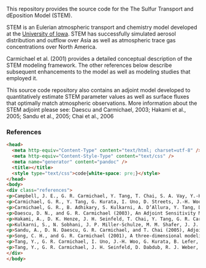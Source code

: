 This repository provides the source code for the The Sulfur Transport
and dEposition Model (STEM).

STEM is an Eulerian atmospheric transport and chemistry model
developed at
the
[University of Iowa](https://cgrer.uiowa.edu/projects/chemical-transport-model).
STEM has successfully simulated aerosol distribution and outflow over
Asia as well as atmospheric trace gas concentrations over North
America.

Carmichael et al. (2001) provides a detailed conceptual description of
the STEM modeling framework.  The other references below describe
subsequent enhancements to the model as well as modeling studies that
employed it.

This source code repository also contains an adjoint model developed
to quantitatively estimate STEM parameter values as well as surface
fluxes that optimally match atmospheric observations.  More
information about the STEM adjoint please see: Daescu and Carmichael,
2003; Hakami et al., 2005; Sandu et al., 2005; Chai et al., 2006

### References ###

```html
<head>
  <meta http-equiv="Content-Type" content="text/html; charset=utf-8" />
  <meta http-equiv="Content-Style-Type" content="text/css" />
  <meta name="generator" content="pandoc" />
  <title></title>
  <style type="text/css">code{white-space: pre;}</style>
</head>
<body>
<div class="references">
<p>Campbell, J. E., G. R. Carmichael, Y. Tang, T. Chai, S. A. Vay, Y.-H. Choi, G. W. Sachse, H. B. Singh, J. L. Schnoor, J. Woo, J. M. Vukovich, D. G. Streets, L. G. Huey, and C. O. Stanier (2007), Analysis of anthropogenic CO<span class="math"><em></em><sub>2</sub></span> signal in ICARTT using a regional chemical transport model and observed tracers, <em>Tellus B</em>, <em>59</em>(2), 199–210, doi:<a href="http://dx.doi.org/10.1111/j.1600-0889.2006.00239.x">10.1111/j.1600-0889.2006.00239.x</a>.</p>
<p>Carmichael, G. R., Y. Tang, G. Kurata, I. Uno, D. Streets, J.-H. Woo, H. Huang, J. Yienger, B. Lefer, R. Shetter, D. Blake, E. Atlas, A. Fried, E. Apel, F. Eisele, C. Cantrell, M. Avery, J. Barrick, G. Sachse, W. Brune, S. Sandholm, Y. Kondo, H. Singh, R. Talbot, A. Bandy, D. Thorton, A. Clarke, and B. Heikes (2003), Regional-scale chemical transport modeling in support of the analysis of observations obtained during the TRACE-P experiment, <em>Journal of Geophysical Research: Atmospheres</em>, <em>108</em>(D21), n/a–n/a, doi:<a href="http://dx.doi.org/10.1029/2002JD003117">10.1029/2002JD003117</a>.</p>
<p>Carmichael, G. R., B. Adhikary, S. Kulkarni, A. D’Allura, Y. Tang, D. Streets, Q. Zhang, T. C. Bond, V. Ramanathan, A. Jamroensan, and P. Marrapu (2009), Asian Aerosols: Current and Year 2030 Distributions and Implications to Human Health and Regional Climate Change, <em>Environmental Science &amp; Technology</em>, <em>43</em>(15), 5811–5817, doi:<a href="http://dx.doi.org/10.1021/es8036803">10.1021/es8036803</a>.</p>
<p>Daescu, D. N., and G. R. Carmichael (2003), An Adjoint Sensitivity Method for the Adaptive Location of the Observations in Air Quality Modeling, <em>Journal of the Atmospheric Sciences</em>, <em>60</em>(2), 434–450, doi:<a href="http://dx.doi.org/10.1175/1520-0469(2003)060&lt;0434:AASMFT&gt;2.0.CO;2">10.1175/1520-0469(2003)060&lt;0434:AASMFT&gt;2.0.CO;2</a>.</p>
<p>Hakami, A., D. K. Henze, J. H. Seinfeld, T. Chai, Y. Tang, G. R. Carmichael, and A. Sandu (2005), Adjoint inverse modeling of black carbon during the Asian Pacific Regional Aerosol Characterization Experiment, <em>Journal of Geophysical Research: Atmospheres</em>, <em>110</em>(D14), n/a–n/a, doi:<a href="http://dx.doi.org/10.1029/2004JD005671">10.1029/2004JD005671</a>.</p>
<p>Kulkarni, S., N. Sobhani, J. P. Miller-Schulze, M. M. Shafer, J. J. Schauer, P. A. Solomon, P. E. Saide, S. N. Spak, Y. F. Cheng, H. A. C. Denier van der Gon, Z. Lu, D. G. Streets, G. Janssens-Maenhout, C. Wiedinmyer, J. Lantz, M. Artamonova, B. Chen, S. Imashev, L. Sverdlik, J. T. Deminter, B. Adhikary, A. D’Allura, C. Wei, and G. R. Carmichael (2015), Source sector and region contributions to BC and PM<span class="math"><em></em><sub>2.5</sub></span> in Central Asia, <em>Atmospheric Chemistry and Physics</em>, <em>15</em>(4), 1683–1705, doi:<a href="http://dx.doi.org/10.5194/acp-15-1683-2015">10.5194/acp-15-1683-2015</a>.</p>
<p>Sandu, A., D. N. Daescu, G. R. Carmichael, and T. Chai (2005), Adjoint sensitivity analysis of regional air quality models, <em>Journal of Computational Physics</em>, <em>204</em>(1), 222–252, doi:<a href="http://dx.doi.org/http://dx.doi.org/10.1016/j.jcp.2004.10.011">http://dx.doi.org/10.1016/j.jcp.2004.10.011</a>.</p>
<p>Song, C. H., and G. R. Carmichael (2001), A three-dimensional modeling investigation of the evolution processes of dust and sea-salt particles in east Asia, <em>Journal of Geophysical Research: Atmospheres</em>, <em>106</em>(D16), 18131–18154, doi:<a href="http://dx.doi.org/10.1029/2000JD900352">10.1029/2000JD900352</a>.</p>
<p>Tang, Y., G. R. Carmichael, I. Uno, J.-H. Woo, G. Kurata, B. Lefer, R. E. Shetter, H. Huang, B. E. Anderson, M. A. Avery, A. D. Clarke, and D. R. Blake (2003), Impacts of aerosols and clouds on photolysis frequencies and photochemistry during TRACE-P: 2. Three-dimensional study using a regional chemical transport model, <em>Journal of Geophysical Research: Atmospheres</em>, <em>108</em>(D21), n/a–n/a, doi:<a href="http://dx.doi.org/10.1029/2002JD003100">10.1029/2002JD003100</a>.</p>
<p>Tang, Y., G. R. Carmichael, J. H. Seinfeld, D. Dabdub, R. J. Weber, B. Huebert, A. D. Clarke, S. A. Guazzotti, D. A. Sodeman, K. A. Prather, I. Uno, J.-H. Woo, J. J. Yienger, D. G. Streets, P. K. Quinn, J. E. Johnson, C.-H. Song, V. H. Grassian, A. Sandu, R. W. Talbot, and J. E. Dibb (2004), Three-dimensional simulations of inorganic aerosol distributions in east Asia during spring 2001, <em>Journal of Geophysical Research: Atmospheres</em>, <em>109</em>(D19), n/a–n/a, doi:<a href="http://dx.doi.org/10.1029/2003JD004201">10.1029/2003JD004201</a>.</p>
</div>
</body>
```
